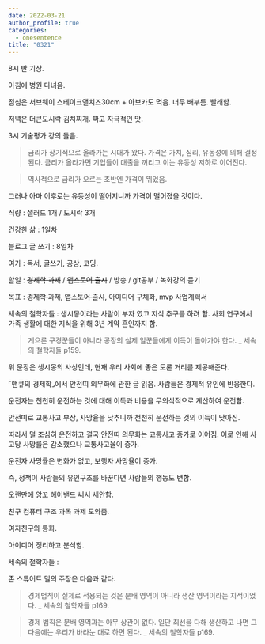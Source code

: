 ```yaml
---
date: 2022-03-21
author_profile: true
categories:
  - onesentence
title: "0321"
---
```


8시 반 기상.

아침에 병원 다녀옴.

점심은 서브웨이 스테이크앤치즈30cm + 아보카도 먹음. 너무 배부름. 빨래함.

저녁은 더큰도시락 김치찌개. 짜고 자극적인 맛.



3시 기술평가 강의 들음.

> 금리가 장기적으로 올라가는 시대가 왔다. 가격은 가치, 심리, 유동성에 의해 결정된다. 금리가 올라가면 기업들이 대출을 꺼리고 이는 유동성 저하로 이어진다. 

> 역사적으로 금리가 오르는 초반엔 가격이 뛰었음. 

그러나 아마 이후로는 유동성이 떨어지니까 가격이 떨어졌을 것이다.



식량 : 샐러드 1개 / 도시락 3개

건강한 삶 : 1일차 

블로그 글 쓰기 : 8일차

여가 : 독서, 글쓰기, 공상, 코딩.

할일 : ~~경제학 과제~~ / ~~앱스토어 출시~~ / 방송 / git공부 / 녹화강의 듣기

목표 : ~~경제학 과제~~, ~~앱스토어 출시~~, 아이디어 구체화, mvp 사업계획서 



세속의 철학자들 : 생시몽이라는 사람이 부자 였고 지식 추구를 하려 함. 사회 연구에서 가족 생활에 대한 지식을 위해 3년 계약 혼인까지 함.

> 게으른 구경꾼들이 아니라 공장의 실제 일꾼들에게 이득이 돌아가야 한다. _ 세속의 철학자들 p159. 

위 문장은 생시몽의 사상인데, 현재 우리 사회에 좋은 토론 거리를 제공해준다.



⌜맨큐의 경제학⌟에서 안전띠 의무화에 관한 글 읽음. 사람들은 경제적 유인에 반응한다.

운전자는 천천히 운전하는 것에 대해 이득과 비용을 무의식적으로 계산하여 운전함.

안전띠로 교통사고 부상, 사망율을 낮추니까 천천히 운전하는 것의 이득이 낮아짐.

따라서 덜 조심히 운전하고 결국 안전띠 의무화는 교통사고 증가로 이어짐. 이로 인해 사고당 사망률은 감소했으나 교통사고율이 증가.

운전자 사망률은 변화가 없고, 보행자 사망율이 증가.

즉, 정책이 사람들의 유인구조를 바꾼다면 사람들의 행동도 변함.



오랜만에 앙꼬 헤어밴드 써서 세안함.

친구 컴퓨터 구조 과목 과제 도와줌.  

여자친구와 통화.

아이디어 정리하고 분석함.

세속의 철학자들 : 

존 스튜어트 밀의 주장은 다음과 같다.

> 경제법칙이 실제로 적용되는 것은 분배 영역이 아니라 생산 영역이라는 지적이었다. _ 세속의 철학자들 p169. 

> 경제 법칙은 분배 영역과는 아무 상관이 없다. 일단 최선을 다해 생산하고 나면 그다음에는 우리가 바라눈 대로 하면 된다. _ 세속의 철학자들 p169. 

